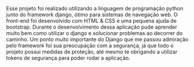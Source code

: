 Esse projeto foi realizado utilizando a linguagem de programação python junto do framework django, ótimo para sistemas de navegação web.
O front-end foi desenvolvido com HTML & CSS e uma pequena ajuda de bootstrap.
Durante o desenvolvimento dessa aplicação pude aprender muito bem como utilizar o django e solucionar problemas ao decorrer do caminho.
Um ponto muito importante do Django que me passou admiração pelo framework foi sua preocupação com a segurança, já que todo o projeto possui medidas de proteção, até mesmo te obrigando a utilizar tokens de segurança para poder rodar a aplicação.
